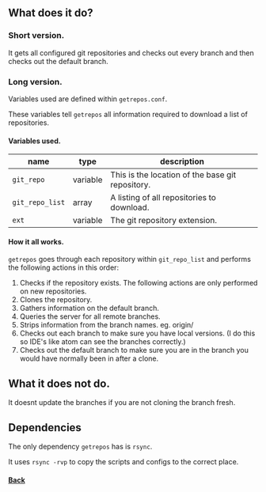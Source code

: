 ## What does it do?

### Short version.

It gets all configured git repositories and checks out every branch and then checks out the default branch.

### Long version.

Variables used are defined within `getrepos.conf`.

These variables tell `getrepos` all information required to download a list of repositories.

#### Variables used.

name | type | description
---- | ---- | ----
`git_repo` | variable | This is the location of the base git repository.
`git_repo_list` | array | A listing of all repositories to download.
`ext` | variable | The git repository extension.

#### How it all works.

`getrepos` goes through each repository within `git_repo_list` and performs the following actions in this order:

1. Checks if the repository exists. The following actions are only performed on new repositories.
2. Clones the repository.
3. Gathers information on the default branch.
4. Queries the server for all remote branches.
5. Strips information from the branch names. eg. origin/
6. Checks out each branch to make sure you have local versions. (I do this so IDE's like atom can see the branches correctly.)
7. Checks out the default branch to make sure you are in the branch you would have normally been in after a clone.

## What it does not do.

It doesnt update the branches if you are not cloning the branch fresh.

## Dependencies

The only dependency `getrepos` has is `rsync`.

It uses `rsync -rvp` to copy the scripts and configs to the correct place.

#### [Back](../index.html)
